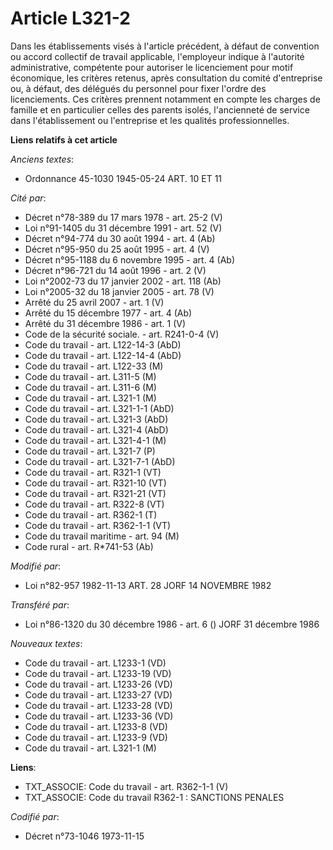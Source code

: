# Article L321-2

Dans les établissements visés à l'article précédent, à défaut de convention ou accord collectif de travail applicable,
l'employeur indique à l'autorité administrative, compétente pour autoriser le licenciement pour motif économique, les
critères retenus, après consultation du comité d'entreprise ou, à défaut, des délégués du personnel pour fixer l'ordre des
licenciements. Ces critères prennent notamment en compte les charges de famille et en particulier celles des parents isolés,
l'ancienneté de service dans l'établissement ou l'entreprise et les qualités professionnelles.

**Liens relatifs à cet article**

_Anciens textes_:

  - Ordonnance 45-1030 1945-05-24 ART. 10 ET 11

_Cité par_:

  - Décret n°78-389 du 17 mars 1978 - art. 25-2 (V)
  - Loi n°91-1405 du 31 décembre 1991 - art. 52 (V)
  - Décret n°94-774 du 30 août 1994 - art. 4 (Ab)
  - Décret n°95-950 du 25 août 1995 - art. 4 (V)
  - Décret n°95-1188 du 6 novembre 1995 - art. 4 (Ab)
  - Décret n°96-721 du 14 août 1996 - art. 2 (V)
  - Loi n°2002-73 du 17 janvier 2002 - art. 118 (Ab)
  - Loi n°2005-32 du 18 janvier 2005 - art. 78 (V)
  - Arrêté du 25 avril 2007 - art. 1 (V)
  - Arrêté du 15 décembre 1977 - art. 4 (Ab)
  - Arrêté du 31 décembre 1986 - art. 1 (V)
  - Code de la sécurité sociale. - art. R241-0-4 (V)
  - Code du travail - art. L122-14-3 (AbD)
  - Code du travail - art. L122-14-4 (AbD)
  - Code du travail - art. L122-33 (M)
  - Code du travail - art. L311-5 (M)
  - Code du travail - art. L311-6 (M)
  - Code du travail - art. L321-1 (M)
  - Code du travail - art. L321-1-1 (AbD)
  - Code du travail - art. L321-3 (AbD)
  - Code du travail - art. L321-4 (AbD)
  - Code du travail - art. L321-4-1 (M)
  - Code du travail - art. L321-7 (P)
  - Code du travail - art. L321-7-1 (AbD)
  - Code du travail - art. R321-1 (VT)
  - Code du travail - art. R321-10 (VT)
  - Code du travail - art. R321-21 (VT)
  - Code du travail - art. R322-8 (VT)
  - Code du travail - art. R362-1 (T)
  - Code du travail - art. R362-1-1 (VT)
  - Code du travail maritime - art. 94 (M)
  - Code rural - art. R*741-53 (Ab)

_Modifié par_:

  - Loi n°82-957 1982-11-13 ART. 28 JORF 14 NOVEMBRE 1982

_Transféré par_:

  - Loi n°86-1320 du 30 décembre 1986 - art. 6 () JORF 31 décembre 1986

_Nouveaux textes_:

  - Code du travail - art. L1233-1 (VD)
  - Code du travail - art. L1233-19 (VD)
  - Code du travail - art. L1233-26 (VD)
  - Code du travail - art. L1233-27 (VD)
  - Code du travail - art. L1233-28 (VD)
  - Code du travail - art. L1233-36 (VD)
  - Code du travail - art. L1233-8 (VD)
  - Code du travail - art. L1233-9 (VD)
  - Code du travail - art. L321-1 (M)

**Liens**:

  - TXT_ASSOCIE: Code du travail - art. R362-1-1 (V)
  - TXT_ASSOCIE: Code du travail R362-1 : SANCTIONS PENALES

_Codifié par_:

  - Décret n°73-1046 1973-11-15
